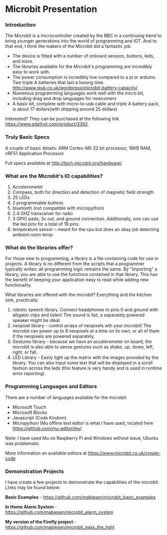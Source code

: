 # Microbit Presentation


### Introduction

The Microbit is a microcontroller created by the BBC in a continuing trend to bring younger generations into the world of programming and IOT.  And to that end, I think the makers of the Microbit did a fantastic job:
* The device is fitted with a number of onboard sensors, buttons, leds, and more.  
* The libraries available for the Microbit's programming are incredibly easy to work with.  
* The power consumption is incredibly low compared to a pi or arduino. Two triple A batteries that last a looong time. http://www.reuk.co.uk/wordpress/microbit-battery-capacity/
* Numerous programming languages work well with the micro bit, including drag and drop languages for newcomers
* A basic kit, complete with micro-to-usb cable and triple A battery pack, is about 17 dollars(with shipping around 25 dollars)

Interested? They can be purchased at the following link https://www.adafruit.com/product/3362.

### Truly Basic Specs

A couple of basic details:  ARM Cortex-M0 32 bit processor, 16KB RAM, nRF51 Application Processor

Full specs available at http://tech.microbit.org/hardware/

### What are the Microbit's IO capabilities?

1. Accelerometer
2. Compass, both for direction and detection of magnetic field strength
3. 25 LEDs
4. 2 programmable buttons
5. bluetooth (not compatible with micropython)
6. 2.4 GHZ transceiver for radio
7. 3 GPIO pads, 3v out, and ground connection.  Additionally, one can use the led pins for a total of 19 pins.
8. temperature sensor – meant for the cpu but does an okay job detecting ambient room temp

### What do the libraries offer?

For those new to programming, a library is a file containing code for use in projects.  A library is no different from the scripts that a programmer typically writes: all programming logic remains the same. By "importing" a library, you are able to use the functions contained in that library.  This has the benefit of keeping your application easy to read while adding new functionality.

What libraries are offered with the microbit? Everything and the kitchen sink, practically:
1. robotic speech library.  Connect headphones to pins 0 and ground with alligator clips and listen! The sound is fait, a separately powered speaker might be ideal.
2. neopixel library - control arrays of neopixels wth your microbit!  The microbit can power up to 8 neopixels at a time on its own, or all of them if the neopixels are powered separately.
3. Gestures library - because we have an accelerometer on board, the microbit is also able to sense gestures such as shake, up, down, left, right, or fall.
4. LED Library - Easily light up the matrix with the images provided by the library.  You can also input some text that will be displayed in a scroll fashion across the leds (this feature is very handy and is used in runtime error reporting).

### Programming Languages and Editors

There are a number of languages available for the microbit:
* Microsoft Touch
* Microsoft Blocks
* Javascript (Code Kindom)
* Micropython (Mu offline text editor is what I have used, located here https://github.com/mu-editor/mu)

Note: I have used Mu on Raspberry Pi and Windows without issue, Ubuntu was problematic.

More information on available editors at https://www.microbit.co.uk/create-code

### Demonstration Projects

I have create a few projects to demonstrate the capabilities of the microbit.  Links may be found below:

**Basic Examples** - https://github.com/mabiesen/microbit_basic_examples

**In Home Alarm System** - https://github.com/mabiesen/microbit_alarm_system

**My version of the Firefly project** - https://github.com/mabiesen/microbit_pass_the_light

